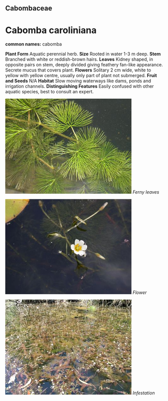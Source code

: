 ## Cabombaceae
# Cabomba caroliniana
**common names:** cabomba

**Plant Form** Aquatic perennial herb. **Size** Rooted in water 1-3 m deep. **Stem** Branched with white or reddish-brown hairs. **Leaves** Kidney shaped, in opposite pairs on stem, deeply divided giving feathery fan-like appearance. Secrete mucus that covers plant. **Flowers** Solitary 2 cm wide, white to yellow with yellow centre, usually only part of plant not submerged. **Fruit and Seeds** N/A **Habitat** Slow moving waterways like dams, ponds and irrigation channels. **Distinguishing Features** Easily confused with other aquatic species, best to consult an expert.


![Ferny leaves](52358_underwater_leaves.jpg)
 *Ferny leaves* 

![Flower](18736_Cabomba-caroliniana05.jpg)
 *Flower* 

![Infestation](52279_Cabomba_habit1.jpg)
 *Infestation* 

